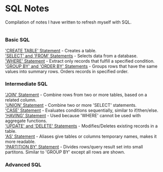 # SQL Notes
Compilation of notes I have written to refresh myself with SQL.
# 
### Basic SQL
['CREATE TABLE' Statement](TABLE_CREATE.sql) - Creates a table.<br /> 
['SELECT' and 'FROM' Statements](SELECT.sql) - Selects data from a database.<br />
['WHERE' Statement](WHERE.sql) - Extract only records that fulfill a specified condition.<br />
['GROUP BY' and 'ORDER BY' Statements](GROUP_BY_ORDER_BY.sql) - Groups rows that have the same values into summary rows. Orders records in specified order.<br />

### Intermediate SQL
['JOIN' Statement](JOINS.sql) - Combine rows from two or more tables, based on a related column.<br /> 
['UNION' Statement](UNION_UNION_ALL.sql) - Combine two or more 'SELECT' statements.<br /> 
['CASE' Statement](CASE.sql) - Evaluates conditions sequentially, similar to if/then/else.<br /> 
['HAVING' Statement](HAVING.sql) - Used because 'WHERE' cannot be used with aggregate functions.<br /> 
['UPDATE' and 'DELETE' Statements](UPDATE_DELETE.sql) - Modifies/Deletes existing records in a table.<br /> 
['AS' Statement](AS.sql) - Aliases give tables or columns temporary names, makes it more readable.<br /> 
['PARTITION BY' Statement](PARTITION_BY.sql) - Divides rows/query result set into small partitons. Similar to 'GROUP BY' except all rows are shown.<br /> 

### Advanced SQL
